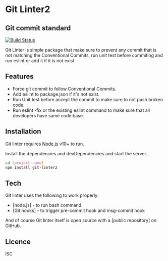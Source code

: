 # Git Linter2
## Git commit standard

[![Build Status](https://travis-ci.org/joemccann/dillinger.svg?branch=master)](https://travis-ci.org/joemccann/dillinger)

Git Linter is simple package that make sure to prevent any commit that is not matching the Conventional Commits, run unit test before commiting and run eslint or add it if it is not exist

## Features

- Force git commit to follow Conventional Commits.
- Add eslint to package.json if it's not exist.
- Run Unit test before accept the commit to make sure to not push broken code.
- Run eslint -fix or the existing eslint command to make sure that all developers have same code base.

## Installation

Git linter requires [Node.js](https://nodejs.org/) v10+ to run.

Install the dependencies and devDependencies and start the server.

```sh
cd [project-name]
npm install git-linter2
```

## Tech

Git linter uses the following to work properly:
- [node.js] - to run bash command.
- [Git hooks] - to trigger pre-commit hook and msg-commit hook

And of course Git linter itself is open source with a [public repository]
 on GitHub.

## Licence
ISC

